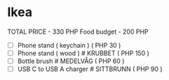 
# Ikea 

TOTAL PRICE - 330 PHP
Food budget - 200 PHP

- [ ] Phone stand ( keychain ) ( PHP 30 )
- [ ] Phone stand ( wood ) # KRUBBET ( PHP 150 )
- [ ] Bottle brush # MEDELVÅG ( PHP 60 ) 
- [ ] USB C to USB A charger # SITTBRUNN ( PHP 90 )